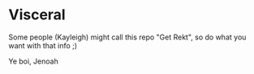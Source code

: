 # Visceral

Some people (Kayleigh) might call this repo "Get Rekt", so do what you want with that info ;)

Ye boi, Jenoah 
